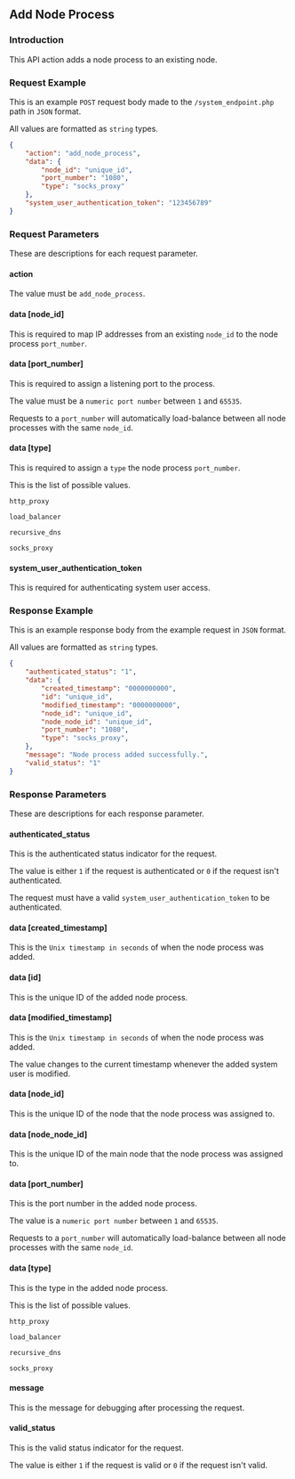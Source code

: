 ## Add Node Process

### Introduction

This API action adds a node process to an existing node.

### Request Example

This is an example `POST` request body made to the `/system_endpoint.php` path in `JSON` format.

All values are formatted as `string` types.

```json
{
    "action": "add_node_process",
    "data": {
        "node_id": "unique_id",
        "port_number": "1080",
        "type": "socks_proxy"
    },
    "system_user_authentication_token": "123456789"
}
```

### Request Parameters

These are descriptions for each request parameter.

#### action

The value must be `add_node_process`.

#### data [node_id]

This is required to map IP addresses from an existing `node_id` to the node process `port_number`.

#### data [port_number]

This is required to assign a listening port to the process.

The value must be a `numeric port number` between `1` and `65535`.

Requests to a `port_number` will automatically load-balance between all node processes with the same `node_id`.

#### data [type]

This is required to assign a `type` the node process `port_number`.

This is the list of possible values.

`http_proxy`

`load_balancer`

`recursive_dns`

`socks_proxy`

#### system_user_authentication_token

This is required for authenticating system user access.

### Response Example

This is an example response body from the example request in `JSON` format.

All values are formatted as `string` types.

```json
{
    "authenticated_status": "1",
    "data": {
        "created_timestamp": "0000000000",
        "id": "unique_id",
        "modified_timestamp": "0000000000",
        "node_id": "unique_id",
        "node_node_id": "unique_id",
        "port_number": "1080",
        "type": "socks_proxy",
    },
    "message": "Node process added successfully.",
    "valid_status": "1"
}
```

### Response Parameters

These are descriptions for each response parameter.

#### authenticated_status

This is the authenticated status indicator for the request.

The value is either `1` if the request is authenticated or `0` if the request isn't authenticated.

The request must have a valid `system_user_authentication_token` to be authenticated.

#### data [created_timestamp]

This is the `Unix timestamp in seconds` of when the node process was added.

#### data [id]

This is the unique ID of the added node process.

#### data [modified_timestamp]

This is the `Unix timestamp in seconds` of when the node process was added.

The value changes to the current timestamp whenever the added system user is modified.

#### data [node_id]

This is the unique ID of the node that the node process was assigned to.

#### data [node_node_id]

This is the unique ID of the main node that the node process was assigned to.

#### data [port_number]

This is the port number in the added node process.

The value is a `numeric port number` between `1` and `65535`.

Requests to a `port_number` will automatically load-balance between all node processes with the same `node_id`.

#### data [type]

This is the type in the added node process.

This is the list of possible values.

`http_proxy`

`load_balancer`

`recursive_dns`

`socks_proxy`

#### message

This is the message for debugging after processing the request.

#### valid_status

This is the valid status indicator for the request.

The value is either `1` if the request is valid or `0` if the request isn't valid.
